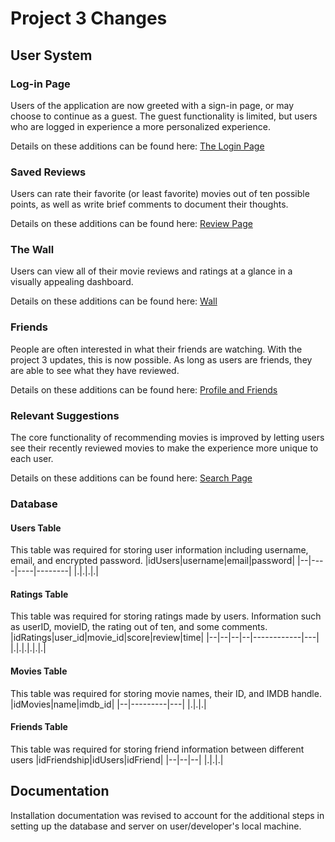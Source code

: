 # Project 3 Changes
## User System
### Log-in Page
Users of the application are now greeted with a sign-in page, or may choose to continue as a guest. The guest functionality is limited, but users who are logged in experience a more personalized experience.

Details on these additions can be found here: [The Login Page](https://github.com/brwali/PopcornPicks/blob/master/docs/frontend.md#the-login-page)

### Saved Reviews
Users can rate their favorite (or least favorite) movies out of ten possible points, as well as write brief comments to document their thoughts.

Details on these additions can be found here: [Review Page](https://github.com/brwali/PopcornPicks/blob/master/docs/frontend.md#review-page)

### The Wall
Users can view all of their movie reviews and ratings at a glance in a visually appealing dashboard.

Details on these additions can be found here: [Wall](https://github.com/brwali/PopcornPicks/blob/master/docs/frontend.md#walljs)

### Friends
People are often interested in what their friends are watching. With the project 3 updates, this is now possible. As long as users are friends, they are able to see what they have reviewed.

Details on these additions can be found here: [Profile and Friends](https://github.com/brwali/PopcornPicks/blob/master/docs/frontend.md#the-profile-page)

### Relevant Suggestions
The core functionality of recommending movies is improved by letting users see their recently reviewed movies to make the experience more unique to each user.

Details on these additions can be found here: [Search Page](https://github.com/brwali/PopcornPicks/blob/master/docs/frontend.md#search-page)

### Database
#### Users Table
This table was required for storing user information including username, email, and encrypted password.
|idUsers|username|email|password|
|--|----|----|--------|
|.|.|.|.|

#### Ratings Table
This table was required for storing ratings made by users. Information such as userID, movieID, the rating out of ten, and some comments.
|idRatings|user_id|movie_id|score|review|time|
|--|--|--|--|------------|---|
|.|.|.|.|.|.|

#### Movies Table
This table was required for storing movie names, their ID, and IMDB handle.
|idMovies|name|imdb_id|
|--|---------|---|
|.|.|.|

#### Friends Table
This table was required for storing friend information between different users
|idFriendship|idUsers|idFriend|
|--|--|--|
|.|.|.|

## Documentation

Installation documentation was revised to account for the additional steps in setting up the database and server on user/developer's local machine.
